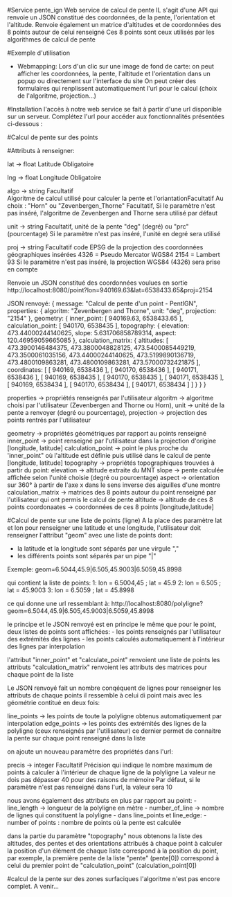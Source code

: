 #Service pente_ign
Web service de calcul de pente
IL s'agit d'une API qui renvoie un JSON constitué des coordonnées, de la pente, l'orientation et l'altitude. 
Renvoie également un matrice d'altitudes et de coordonnées des 8 points autour de celui renseigné
Ces 8 points sont ceux utilisés par les algorithmes de calcul de pente

#Exemple d'utilisation
- Webmapping:
Lors d'un clic sur une image de fond de carte: on peut afficher les coordonnées, la pente, l'altitude et l'orientation dans un popup ou directement sur l'interface du site
On peut créer des formulaires qui renplissent automatiquement l'url pour le calcul (choix de l'algoritme, projection...)

#Installation
l'accès à notre web service se fait à partir d'une url disponible sur un serveur. Complétez l'url pour accéder aux fonctionnalités présentées ci-dessous : 

#Calcul de pente sur des points 

#Attributs à renseigner:

lat  -> float			Latitude	Obligatoire

lng -> float			Longitude	Obligatoire

algo -> string			Facultatif	
	Algoritme de calcul utilisé pour calculer la pente et l'oriantationFacultatif
	Au choix : "Horn" ou "Zevenbergen_Thorne"
	Facultatif, 
	Si le paramètre n'est pas inséré, l'algoritme de Zevenbergen and Thorne sera utilisé par défaut
	
unit -> string 			Facultatif,	
	unité de la pente
	"deg" (degré) ou "prc" (pourcentage)
	Si le paramètre n'est pas inséré, l'unité en degré sera utilisé

proj -> string				Facultatif
	code EPSG de la projection des coordonnées géographiques insérées
	4326 = Pseudo Mercator WGS84
	2154 = Lambert 93 
	Si le paramètre n'est pas inséré, la projection WGS84 (4326) sera prise en compte
	
Renvoie un JSON constitué des coordonnées voulues en sortie
http://localhost:8080/point?lon=940169.63&lat=6538433.65&proj=2154

JSON renvoyé: 
{
	message: "Calcul de pente d'un point - PentIGN",
	properties: {
		algoritm: "Zevenbergen and Thorne",
		unit: "deg",
		projection: "2154"
	},
	geometry: {
		inner_point: [
			940169.63,
			6538433.65
		],
		calculation_point: [
			940170,
			6538435
		],
		topography: {
			elevation: 473.44000244140625,
			slope: 5.631706858789314,
			aspect: 120.46959059665085
		},
		calculation_matrix: {
			altitudes: [
				473.3900146484375,
				473.3800048828125,
				473.5400085449219,
				473.3500061035156,
				473.44000244140625,
				473.5199890136719,
				473.4800109863281,
				473.4800109863281,
				473.57000732421875
			],
			coordinates: [
				[
					940169,
					6538436
				],
				[
					940170,
					6538436
				],
				[
					940171,
					6538436
				],
				[
					940169,
					6538435
				],
				[
					940170,
					6538435
				],
				[
					940171,
					6538435
				],
				[
					940169,
					6538434
				],
				[
					940170,
					6538434
				],
				[
					940171,
					6538434
				]
			]
		}
	}
}

properties -> propriétés renseignés par l'utilisateur
	algoritm -> algoritme choisi par l'utilisateur (Zevenbergen and Thorne ou Horn),
	unit -> unité de la pente a renvoyer (degré ou pourcentage),
	projection -> projection des points rentrés par l'utilisateur
	
geometry -> propriétés géométriques par rapport au points renseigné
	inner_point -> point renseigné par l'utilisateur dans la projection d'origine [longitude, latitude]
	calculation_point -> point le plus proche du 'inner_point" où l'altitude est définie puis utilisé dans le calcul de pente [longitude, latitude]
	topography -> propriétés topographiques trouvées à partir du point:
		elevation -> altitude extraite du MNT
		slope -> pente calculée affichée selon l'unité choisie (degré ou pourcentage)
		aspect -> orientation sur 360° à partir de l'axe x dans le sens inverse des aiguilles d'une montre
	calculation_matrix -> matrices des 8 points autour du point renseigné par l'utilisateur qui ont permis le calcul de pente
		altitude -> altitude de ces 8 points
		coordonaates -> coordonnées de ces 8 points [longitude,latitude]

#Calcul de pente sur une liste de points (ligne)
A la place des paramètre lat et lon pour renseigner une latitude et une longitude, l'utilisateur doit renseigner l'attribut "geom" avec une liste de points dont:
 - la latitude et la longitude sont séparés par une virgule ","
 - les différents points sont séparés par un pipe "|"
 
Exemple:
geom=6.5044,45.9|6.505,45.9003|6.5059,45.8998

qui contient la liste de points:
1: lon = 6.5004,45 ; lat = 45.9
2: lon = 6.505 ; lat = 45.9003
3: lon = 6.5059 ; lat = 45.8998

ce qui donne une url ressemblant à:
http://localhost:8080/polyligne?geom=6.5044,45.9|6.505,45.9003|6.5059,45.8998

le principe et le JSON renvoyé est en principe le même que pour le point, deux listes de points sont affichées:
	 - les points renseignés par l'utilisateur des extrémités des lignes
	 - les points calculés automatiquement à l'intérieur des lignes par interpolation


l'attribut  "inner_point" et "calculate_point" renvoient une liste de points
les attributs "calculation_matrix" renvoient les attributs des matrices pour chaque point de la liste

Le JSON renvoyé fait un nombre conqéquent de lignes pour renseigner les attributs de chaque points
il ressemble à celui di point mais avec les géométrie contitué en deux fois:

line_points -> les points de toute la polyligne obtenus automatiquement par interpolation
edge_points -> les points des extrémités des lignes de la polyligne (ceux renseignés par l'utilisateur)
			ce dernier permet de connaitre la pente sur chaque point renseigné dans la liste

on ajoute un nouveau paramètre des propriétés dans l'url:

precis -> integer	Facultatif
					Précision qui indique le nombre maximum de points à calculer à l'intérieur de chaque ligne de la polyligne
					La valeur ne dois pas dépasser 40 pour des raisons de mémoire
					Par défaut, si le paramètre n'est pas renseigné dans l'url, la valeur sera 10
			
nous avons également des attributs en plus par rapport au point:
	-	line_length -> longueur de la polyligne en mètre
	-	number_of_line -> nombre de lignes qui constituent la polyligne
	-	dans line_points et line_edge:
		-	number of points : nombre de points où la pente est calculée

dans la partie du paramètre "topography" nous obtenons la liste des altitudes, des pentes et des orientations attribués à chaque point à calculer
la position d'un élément de chaque liste correspond à la position du point, par exemple, la première pente de la liste "pente" (pente[0]) correspond à celui du premier point de "calculation_point" (calculation_point[0])

#calcul de la pente sur des zones surfaciques
l'algoritme n'est pas encore complet.
A venir...

